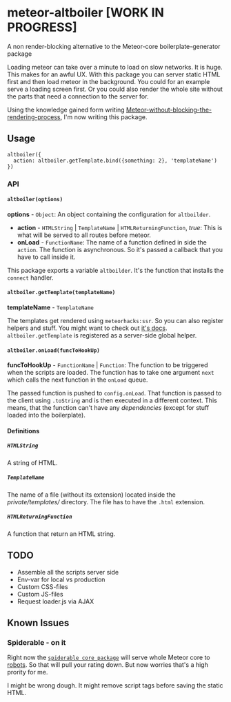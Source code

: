 # meteor-altboiler [WORK IN PROGRESS]

A non render-blocking alternative to the Meteor-core boilerplate-generator package

Loading meteor can take over a minute to load on slow networks. It is huge. This makes for an awful UX. With this package you can server static HTML first and then load meteor in the background. You could for an example serve a loading screen first. Or you could also render the whole site without the parts that need a connection to the server for.

Using the knowledge gained form writing [Meteor-without-blocking-the-rendering-process](https://github.com/Kriegslustig/Meteor-without-blocking-the-rendering-process), I'm now writing this package.

## Usage

```
altboiler({
  action: altboiler.getTemplate.bind({something: 2}, 'templateName')
})
```

### API

#### `altboiler(options)`

**options** - `Object`:
An object containing the configuration for `altboilder`.
  * **action** - `HTMLString` | `TemplateName` | `HTMLReturningFunction`, *true*: This is what will be served to all routes before meteor.
  * **onLoad** - `FunctionName`: The name of a function defined in side the `action`. The function is asynchronous. So it's passed a callback that you have to call inside it.

This package exports a variable `altboilder`. It's the function that installs the `connect` handler.

#### `altboiler.getTemplate(templateName)`

**templateName** - `TemplateName`

The templates get rendered using `meteorhacks:ssr`. So you can also register helpers and stuff. You might want to check out [it's docs](https://github.com/meteorhacks/meteor-ssr). `altboiler.getTemplate` is registered as a server-side global helper.

#### `altboiler.onLoad(funcToHookUp)`

**funcToHookUp** - `FunctionName` | `Function`: The function to be triggered when the scripts are loaded. The function has to take one argument `next` which calls the next function in the `onLoad` queue.

The passed function is pushed to `config.onLoad`. That function is passed to the client using `.toString` and is then executed in a different context. This means, that the function can't have any *dependencies* (except for stuff loaded into the boilerplate).

#### Definitions

##### `HTMLString`
A string of HTML.

##### `TemplateName`
The name of a file (without its extension) located inside the _private/templates/_ directory. The file has to have the `.html` extension.

##### `HTMLReturningFunction`
A function that return an HTML string.

## TODO

* Assemble all the scripts server side
* Env-var for local vs production
* Custom CSS-files
* Custom JS-files
* Request loader.js via AJAX

## Known Issues

### Spiderable - on it
Right now the [`spiderable core package`](https://github.com/meteor/meteor/tree/devel/packages/spiderable) will serve whole Meteor core to [robots](https://imgur.com/gallery/q2W0N). So that will pull your rating down. But now worries that's a high prority for me.

I might be wrong dough. It might remove script tags before saving the static HTML.

